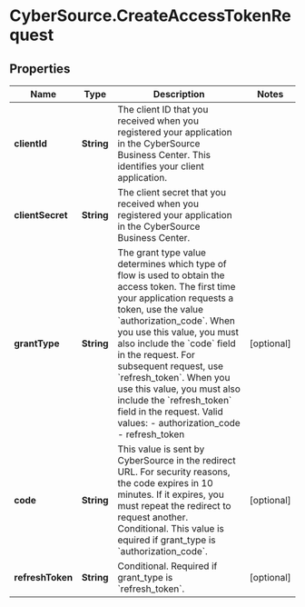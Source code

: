# CyberSource.CreateAccessTokenRequest

## Properties
Name | Type | Description | Notes
------------ | ------------- | ------------- | -------------
**clientId** | **String** | The client ID that you received when you registered your application in the CyberSource Business Center. This identifies your client application. | 
**clientSecret** | **String** | The client secret that you received when you registered your application in the CyberSource Business Center. | 
**grantType** | **String** | The grant type value determines which type of flow is used to obtain the access token. The first time your application requests a token, use the value &#x60;authorization_code&#x60;. When you use this value, you must also include the &#x60;code&#x60; field in the request. For subsequent request, use &#x60;refresh_token&#x60;. When you use this value, you must also include the &#x60;refresh_token&#x60; field in the request. Valid values: - authorization_code - refresh_token  | [optional] 
**code** | **String** | This value is sent by CyberSource in the redirect URL. For security reasons, the code expires in 10 minutes. If it expires, you must repeat the redirect to request another. Conditional. This value is equired if grant_type is &#x60;authorization_code&#x60;. | [optional] 
**refreshToken** | **String** | Conditional. Required if grant_type is &#x60;refresh_token&#x60;. | [optional] 



